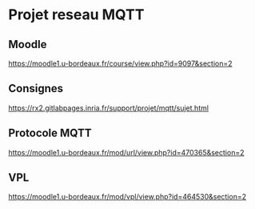 # Projet reseau MQTT

## Moodle

<https://moodle1.u-bordeaux.fr/course/view.php?id=9097&section=2>

## Consignes

<https://rx2.gitlabpages.inria.fr/support/projet/mqtt/sujet.html>

## Protocole MQTT

<https://moodle1.u-bordeaux.fr/mod/url/view.php?id=470365&section=2>

## VPL

<https://moodle1.u-bordeaux.fr/mod/vpl/view.php?id=464530&section=2>

